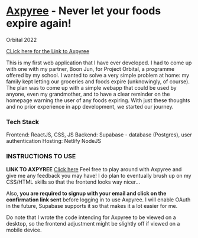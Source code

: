 # [Axpyree](https://axpyree.netlify.app/login) - Never let your foods expire again!

Orbital 2022

[CLick here for the Link to Axpyree](https://axpyree.netlify.app/login)

This is my first web application that I have ever developed.
I had to come up with one with my partner, Boon Jun, for Project Orbital, a programme offered by my school.
I wanted to solve a very simple problem at home: my family kept letting our groceries and foods expire (unknowingly, of course).
The plan was to come up with a simple webapp that could be used by anyone, even my grandmother, and to have a clear reminder on the homepage warning the user of
any foods expiring.
With just these thoughts and no prior experience in app development, we started our journey.

### Tech Stack

Frontend: ReactJS, CSS, JS
Backend: Supabase - database (Postgres), user authentication
Hosting: Netlify
NodeJS

### INSTRUCTIONS TO USE

**LINK TO AXPYREE** [Click here](https://axpyree.netlify.app/login)
Feel free to play around with Axpyree and give me any feedback you may have! I do plan to eventually brush up on my CSS/HTML skills so that the frontend looks way nicer...

Also, **you are required to signup with your email and click on the confirmation link sent** before logging in to use Axpyree.
I will enable OAuth in the future, Supabase supports it so that makes it a lot easier for me.

Do note that I wrote the code intending for Axpyree to be viewed on a desktop, so the frontend adjustment might be slightly off if viewed on a mobile device.
